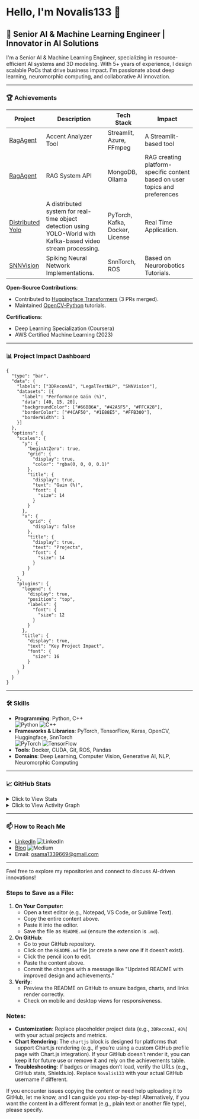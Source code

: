 
# Hello, I'm Novalis133 👋

## 🤖 Senior AI & Machine Learning Engineer | Innovator in AI Solutions

I'm a Senior AI & Machine Learning Engineer, specializing in resource-efficient AI systems and 3D modeling. With 5+ years of experience, I design scalable PoCs that drive business impact. I'm passionate about deep learning, neuromorphic computing, and collaborative AI innovation.

---

### 🏆 Achievements

| Project | Description | Tech Stack | Impact |
|---------|-------------|------------|--------|
| [RagAgent](https://github.com/novalis133/accent_analyzer_project.git) | Accent Analyzer Tool | Streamlit, Azure, FFmpeg |A Streamlit-based tool|
| [RagAgent](https://github.com/novalis133/RagAgent.git) | RAG System API | MongoDB, Ollama |RAG creating platform-specific content based on user topics and preferences |
| [Distributed Yolo](https://github.com/novalis133/distYolo.git) | A distributed system for real-time object detection using YOLO-World with Kafka-based video stream processing.|PyTorch, Kafka, Docker, License | Real Time Application. |
| [SNNVision]((https://github.com/novalis133/Spiking_Neural_netowrk.git)) | Spiking Neural Network Implementations. | SnnTorch, ROS | Based on Neurorobotics Tutorials. |

**Open-Source Contributions**:
- Contributed to [Huggingface Transformers](https://github.com/huggingface/transformers) (3 PRs merged).
- Maintained [OpenCV-Python](https://github.com/opencv/opencv-python) tutorials.

**Certifications**:
- Deep Learning Specialization (Coursera)
- AWS Certified Machine Learning (2023)

---

### 📊 Project Impact Dashboard
```chartjs
{
  "type": "bar",
  "data": {
    "labels": ["3DReconAI", "LegalTextNLP", "SNNVision"],
    "datasets": [{
      "label": "Performance Gain (%)",
      "data": [40, 15, 20],
      "backgroundColor": ["#66BB6A", "#42A5F5", "#FFCA28"],
      "borderColor": ["#4CAF50", "#1E88E5", "#FFB300"],
      "borderWidth": 1
    }]
  },
  "options": {
    "scales": {
      "y": {
        "beginAtZero": true,
        "grid": {
          "display": true,
          "color": "rgba(0, 0, 0, 0.1)"
        },
        "title": {
          "display": true,
          "text": "Gain (%)",
          "font": {
            "size": 14
          }
        }
      },
      "x": {
        "grid": {
          "display": false
        },
        "title": {
          "display": true,
          "text": "Projects",
          "font": {
            "size": 14
          }
        }
      }
    },
    "plugins": {
      "legend": {
        "display": true,
        "position": "top",
        "labels": {
          "font": {
            "size": 12
          }
        }
      },
      "title": {
        "display": true,
        "text": "Key Project Impact",
        "font": {
          "size": 16
        }
      }
    }
  }
}
```
---

### 🛠️ Skills

- **Programming**: Python, C++  
  ![Python](https://img.shields.io/badge/Python-3776AB?logo=python&logoColor=white)
  ![C++](https://img.shields.io/badge/C++-00599C?logo=c%2B%2B&logoColor=white)
- **Frameworks & Libraries**: PyTorch, TensorFlow, Keras, OpenCV, Huggingface, SnnTorch  
  ![PyTorch](https://img.shields.io/badge/PyTorch-EE4C2C?logo=pytorch&logoColor=white)
  ![TensorFlow](https://img.shields.io/badge/TensorFlow-FF6F00?logo=tensorflow&logoColor=white)
- **Tools**: Docker, CUDA, Git, ROS, Pandas  
- **Domains**: Deep Learning, Computer Vision, Generative AI, NLP, Neuromorphic Computing

---

### 📈 GitHub Stats

<details>
  <summary>Click to View Stats</summary>
  <p align="center">
    <img src="https://github-readme-stats.vercel.app/api?username=Novalis133&show_icons=true&theme=dark" alt="GitHub Stats" />
    <img src="https://github-readme-stats.vercel.app/api/top-langs/?username=Novalis133&layout=compact&theme=dark" alt="Top Languages" />
  </p>
</details>

<details>
  <summary>Click to View Activity Graph</summary>
  <p align="center">
    <img src="https://github-readme-activity-graph.vercel.app/graph?username=novalis133&bg_color=1a1b27&color=708090&line=24292e&point=24292e&area=true&hide_border=true" alt="Activity Graph" />
  </p>
</details>

---

### 📫 How to Reach Me

- [LinkedIn](https://www.linkedin.com/in/osamat339669/) ![LinkedIn](https://img.shields.io/badge/LinkedIn-Connect-blue?logo=linkedin)
- [Blog](https://medium.com/@osama1339669) ![Medium](https://img.shields.io/badge/Medium-Read-black?logo=medium)
- Email: osama1339669@gmail.com

---

Feel free to explore my repositories and connect to discuss AI-driven innovations!

### **Steps to Save as a File**:
1. **On Your Computer**:
   - Open a text editor (e.g., Notepad, VS Code, or Sublime Text).
   - Copy the entire content above.
   - Paste it into the editor.
   - Save the file as `README.md` (ensure the extension is `.md`).
2. **On GitHub**:
   - Go to your GitHub repository.
   - Click on the `README.md` file (or create a new one if it doesn’t exist).
   - Click the pencil icon to edit.
   - Paste the content above.
   - Commit the changes with a message like "Updated README with improved design and achievements."
3. **Verify**:
   - Preview the README on GitHub to ensure badges, charts, and links render correctly.
   - Check on mobile and desktop views for responsiveness.

### **Notes**:
- **Customization**: Replace placeholder project data (e.g., `3DReconAI`, `40%`) with your actual projects and metrics.
- **Chart Rendering**: The `chartjs` block is designed for platforms that support Chart.js rendering (e.g., if you’re using a custom GitHub profile page with Chart.js integration). If your GitHub doesn’t render it, you can keep it for future use or remove it and rely on the achievements table.
- **Troubleshooting**: If badges or images don’t load, verify the URLs (e.g., GitHub stats, Shields.io). Replace `Novalis133` with your actual GitHub username if different.

If you encounter issues copying the content or need help uploading it to GitHub, let me know, and I can guide you step-by-step! Alternatively, if you want the content in a different format (e.g., plain text or another file type), please specify.
